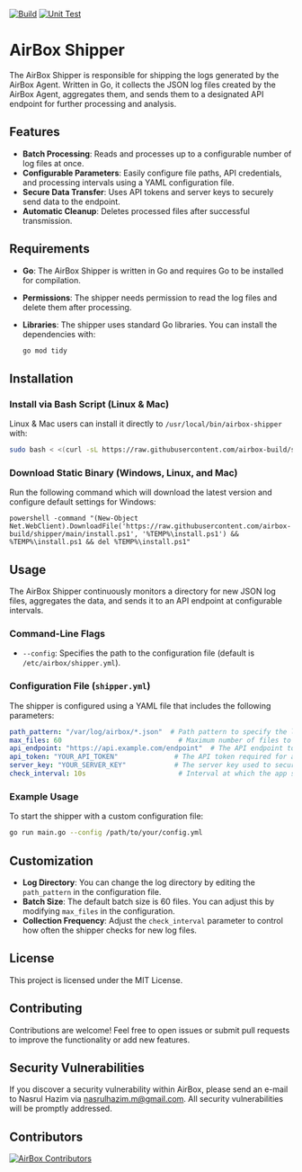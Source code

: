 [![Build](https://github.com/airbox-build/shipper/actions/workflows/release.yml/badge.svg)](https://github.com/airbox-build/shipper/actions/workflows/release.yml) [![Unit Test](https://github.com/airbox-build/shipper/actions/workflows/unit-test.yml/badge.svg)](https://github.com/airbox-build/shipper/actions/workflows/unit-test.yml)

# AirBox Shipper

The AirBox Shipper is responsible for shipping the logs generated by the AirBox Agent. Written in Go, it collects the JSON log files created by the AirBox Agent, aggregates them, and sends them to a designated API endpoint for further processing and analysis.

## Features

- **Batch Processing**: Reads and processes up to a configurable number of log files at once.
- **Configurable Parameters**: Easily configure file paths, API credentials, and processing intervals using a YAML configuration file.
- **Secure Data Transfer**: Uses API tokens and server keys to securely send data to the endpoint.
- **Automatic Cleanup**: Deletes processed files after successful transmission.

## Requirements

- **Go**: The AirBox Shipper is written in Go and requires Go to be installed for compilation.
- **Permissions**: The shipper needs permission to read the log files and delete them after processing.
- **Libraries**: The shipper uses standard Go libraries. You can install the dependencies with:

  ```sh
  go mod tidy
  ```

## Installation

### Install via Bash Script (Linux & Mac)

Linux & Mac users can install it directly to `/usr/local/bin/airbox-shipper` with:

```bash
sudo bash < <(curl -sL https://raw.githubusercontent.com/airbox-build/shipper/main/install)
```

### Download Static Binary (Windows, Linux, and Mac)

Run the following command which will download the latest version and configure default settings for Windows:

```batch
powershell -command "(New-Object Net.WebClient).DownloadFile('https://raw.githubusercontent.com/airbox-build/shipper/main/install.ps1', '%TEMP%\install.ps1') && %TEMP%\install.ps1 && del %TEMP%\install.ps1"
```

## Usage

The AirBox Shipper continuously monitors a directory for new JSON log files, aggregates the data, and sends it to an API endpoint at configurable intervals.

### Command-Line Flags

- `--config`: Specifies the path to the configuration file (default is `/etc/airbox/shipper.yml`).

### Configuration File (`shipper.yml`)

The shipper is configured using a YAML file that includes the following parameters:

```yaml
path_pattern: "/var/log/airbox/*.json"  # Path pattern to specify the location of JSON files to be processed.
max_files: 60                             # Maximum number of files to process at one time.
api_endpoint: "https://api.example.com/endpoint"  # The API endpoint to which the payload will be sent.
api_token: "YOUR_API_TOKEN"              # The API token required for authenticating with the API endpoint.
server_key: "YOUR_SERVER_KEY"            # The server key used to secure the connection to the API endpoint.
check_interval: 10s                       # Interval at which the app should check for new files.
```

### Example Usage

To start the shipper with a custom configuration file:

```sh
go run main.go --config /path/to/your/config.yml
```

## Customization

- **Log Directory**: You can change the log directory by editing the `path_pattern` in the configuration file.
- **Batch Size**: The default batch size is 60 files. You can adjust this by modifying `max_files` in the configuration.
- **Collection Frequency**: Adjust the `check_interval` parameter to control how often the shipper checks for new log files.

## License

This project is licensed under the MIT License.

## Contributing

Contributions are welcome! Feel free to open issues or submit pull requests to improve the functionality or add new features.

## Security Vulnerabilities

If you discover a security vulnerability within AirBox, please send an e-mail to Nasrul Hazim via [nasrulhazim.m@gmail.com](mailto:nasrulhazim.m@gmail.com). All security vulnerabilities will be promptly addressed.

## Contributors

<a href="https://github.com/airbox-build/shipper/graphs/contributors">
  <img src="https://contrib.rocks/image?repo=airbox-build/shipper"  alt="AirBox Contributors"/>
</a>

